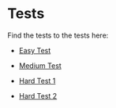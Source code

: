 # Tests

Find the tests to the tests here:

- [Easy Test](https://github.com/avinabneogy23/r-dev-env-test/blob/main/Easy%20Test/easy_test_readme.md)

- [Medium Test](https://github.com/avinabneogy23/r-dev-env-test/blob/main/Medium%20Test/medium_test_readme.md)

- [Hard Test 1](https://github.com/avinabneogy23/r-dev-env-test/tree/main/Hard%20Test%201)

- [Hard Test 2](https://github.com/avinabneogy23/r-dev-env-test/blob/main/Hard%20Test%202/hard_test_2_readme.md)

